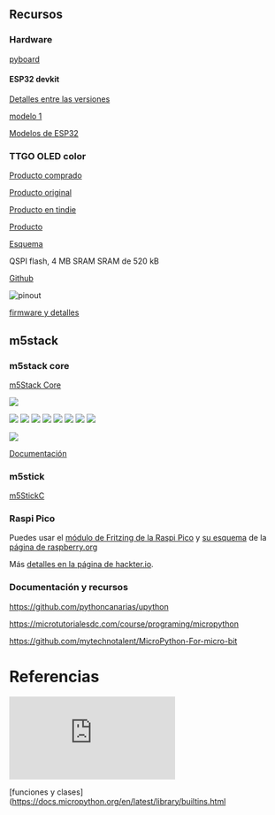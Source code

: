 ## Recursos

### Hardware

[pyboard](http://docs.micropython.org/en/latest/pyboard/quickref.html)

#### ESP32 devkit

[Detalles entre las versiones](https://www.studiopieters.nl/esp32-pinout/)

[modelo 1 ](https://descubrearduino.com/esp32-modulo-esp32-wroom-gpio-pinout/)

[Modelos de ESP32](https://www.espressif.com/en/products/modules)


### TTGO OLED color



[Producto comprado](https://es.aliexpress.com/item/4000296985840.html)

[Producto original](https://es.aliexpress.com/item/33048962331.html)

[Producto en tindie](https://www.tindie.com/products/ttgo/lilygor-ttgo-t-display-esp32-wifibluetooth-module/)





[Producto](http://www.lilygo.cn/prod_view.aspx?Id=1126)


[Esquema](https://github.com/Xinyuan-LilyGO/TTGO-T-Display/blob/master/schematic/ESP32-TFT(6-26).pdf)

QSPI flash, 4 MB
SRAM	SRAM de 520 kB

[Github](https://github.com/Xinyuan-LilyGO/TTGO-T-Display)

![pinout](./images/Pinout_TTGO_TFT.png)

[firmware y detalles](https://github.com/Xinyuan-LilyGO/TTGO-T-Display)


## m5stack

### m5stack core

[m5Stack Core](https://es.aliexpress.com/item/1005001622101153.html)


![](./images/conexion_m5StackCore.png)

![](./images/ensamblado_m5stack.png)
![](./images/formato_m5stack.png)
![](./images/formato_ex_stack.png)
![](./images/pinout_m5stack.png)
![](./images/modelo_gris_m5stack.png)
![](./images/flier_m5stack.png)
![](./images/m5Stack_pines.png)
![](./images/m5Stack_pinout_names.png)

![](./images/m5stack-info.jpg)


[Documentación](https://docs.m5stack.com/#/en/core/basic)

### m5stick


[m5StickC](https://es.aliexpress.com/item/4000166551564.html)
 

### Raspi Pico


Puedes usar el [módulo de Fritzing de la Raspi Pico](https://datasheets.raspberrypi.org/pico/Pico-R3-Fritzing.fzpz) y [su esquema](https://datasheets.raspberrypi.org/pico/Pico-R3-A4-Pinout.pdf) de la [página de raspberry.org](https://www.raspberrypi.org/documentation/pico/getting-started/)

Más [detalles en la página de hackter.io](https://www.hackster.io/news/hands-on-with-the-rp2040-and-pico-the-first-in-house-silicon-and-microcontroller-from-raspberry-pi-effc452fc25d).





### Documentación y recursos



https://github.com/pythoncanarias/upython

https://microtutorialesdc.com/course/programing/micropython

https://github.com/mytechnotalent/MicroPython-For-micro-bit



# Referencias

![Documentación oficial micropython](https://docs.micropython.org/en/latest/index.html)


[funciones y clases](https://docs.micropython.org/en/latest/library/builtins.html